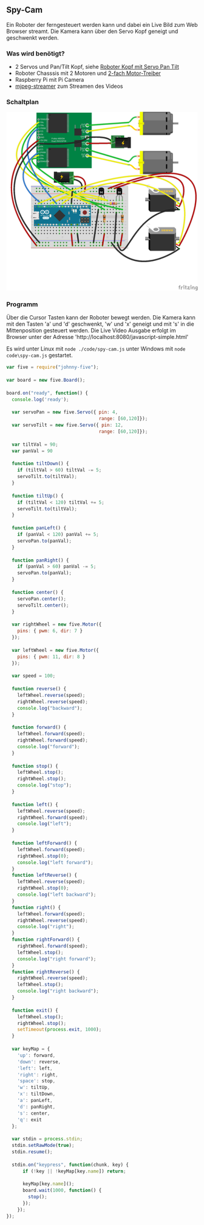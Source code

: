 ## Spy-Cam

Ein Roboter der ferngesteuert werden kann und dabei ein Live Bild zum Web Browser streamt. Die Kamera kann über den Servo Kopf geneigt und geschwenkt werden.

### Was wird benötigt?

* 2 Servos und Pan/Tilt Kopf, siehe [Roboter Kopf mit Servo Pan Tilt](./servo-pan-tilt)
* Roboter Chasssis mit 2 Motoren und [2-fach Motor-Treiber](./dual-motor)
* Raspberry Pi mit Pi Camera
* [mjpeg-streamer](https://github.com/jacksonliam/mjpg-streamer) zum Streamen des Videos

### Schaltplan

![Verdrahtung](../../images/circ/spy-cam_Steckplatine.png)

### Programm

Über die Cursor Tasten kann der Roboter bewegt werden. Die Kamera kann mit den Tasten 'a' und 'd' geschwenkt, 'w' und 'x' geneigt und mit 's' in die Mittenposition gesteuert werden. Die Live Video Ausgabe erfolgt im Browser unter der Adresse 'http://localhost:8080/javascript-simple.html'

Es wird unter Linux mit `node ./code/spy-cam.js` unter Windows mit `node code\spy-cam.js` gestartet.

```javascript
var five = require("johnny-five");

var board = new five.Board();

board.on("ready", function() {
  console.log('ready');

  var servoPan = new five.Servo({ pin: 4,
                                  range: [60,120]});
  var servoTilt = new five.Servo({ pin: 12,
                                  range: [60,120]});

  var tiltVal = 90;
  var panVal = 90

  function tiltDown() {
    if (tiltVal > 60) tiltVal -= 5;
    servoTilt.to(tiltVal);
  }

  function tiltUp() {
    if (tiltVal < 120) tiltVal += 5;
    servoTilt.to(tiltVal);
  }

  function panLeft() {
    if (panVal < 120) panVal += 5;
    servoPan.to(panVal);
  }

  function panRight() {
    if (panVal > 60) panVal -= 5;
    servoPan.to(panVal);
  }

  function center() {
    servoPan.center();
    servoTilt.center();
  }

  var rightWheel = new five.Motor({
    pins: { pwm: 6, dir: 7 }
  });

  var leftWheel = new five.Motor({
    pins: { pwm: 11, dir: 8 }
  });

  var speed = 100;

  function reverse() {
    leftWheel.reverse(speed);
    rightWheel.reverse(speed);
    console.log("backward");
  }

  function forward() {
    leftWheel.forward(speed);
    rightWheel.forward(speed);
    console.log("forward");
  }

  function stop() {
    leftWheel.stop();
    rightWheel.stop();
    console.log("stop");
  }

  function left() {
    leftWheel.reverse(speed);
    rightWheel.forward(speed);
    console.log("left");
  }

  function leftForward() {
    leftWheel.forward(speed);
    rightWheel.stop(0);
    console.log("left forward");
  }
  function leftReverse() {
    leftWheel.reverse(speed);
    rightWheel.stop(0);
    console.log("left backward");
  }
  function right() {
    leftWheel.forward(speed);
    rightWheel.reverse(speed);
    console.log("right");
  }
  function rightForward() {
    rightWheel.forward(speed);
    leftWheel.stop();
    console.log("right forward");
  }
  function rightReverse() {
    rightWheel.reverse(speed);
    leftWheel.stop();
    console.log("right backward");
  }

  function exit() {
    leftWheel.stop();
    rightWheel.stop();
    setTimeout(process.exit, 1000);
  }

  var keyMap = {
    'up': forward,
    'down': reverse,
    'left': left,
    'right': right,
    'space': stop,
    'w': tiltUp,
    'x': tiltDown,
    'a': panLeft,
    'd': panRight,
    's': center,
    'q': exit
  };

  var stdin = process.stdin;
  stdin.setRawMode(true);
  stdin.resume();

  stdin.on("keypress", function(chunk, key) {
      if (!key || !keyMap[key.name]) return;      

      keyMap[key.name]();
      board.wait(1000, function() {
        stop();
      });
    });
});
```
